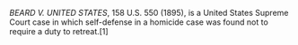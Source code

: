 _BEARD V. UNITED STATES_, 158 U.S. 550 (1895), is a United States Supreme Court case in which self-defense in a homicide case was found not to require a duty to retreat.[1]
